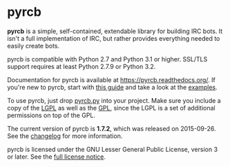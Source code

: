 pyrcb
=====

**pyrcb** is a simple, self-contained, extendable library for building IRC
bots. It isn't a full implementation of IRC, but rather provides everything
needed to easily create bots.

pyrcb is compatible with Python 2.7 and Python 3.1 or higher. SSL/TLS
support requires at least Python 2.7.9 or Python 3.2.

Documentation for pyrcb is available at <https://pyrcb.readthedocs.org/>. If
you're new to pyrcb, start with [this guide] and take a look at the
[examples](examples/).

[this guide]: https://pyrcb.readthedocs.org/guide.html

To use pyrcb, just drop [pyrcb.py](pyrcb.py) into your project. Make sure
you include a copy of the [LGPL] as well as the [GPL], since the LGPL is a set
of additional permissions on top of the GPL.

[LGPL]: https://www.gnu.org/licenses/lgpl.txt
[GPL]: https://www.gnu.org/licenses/gpl.txt

The current version of pyrcb is **1.7.2**, which was released on 2015-09-26.
See the [changelog] for more information.

[changelog]: https://pyrcb.readthedocs.org/release-notes/1.7/changelog.html

pyrcb is licensed under the GNU Lesser General Public License, version 3 or
later. See the [full license notice](LICENSE).

